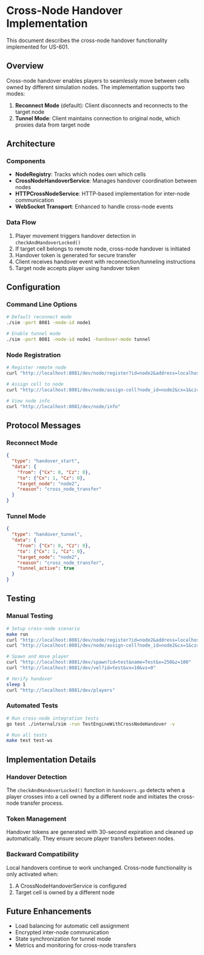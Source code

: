 # Cross-Node Handover Implementation

This document describes the cross-node handover functionality implemented for US-601.

## Overview

Cross-node handover enables players to seamlessly move between cells owned by different simulation nodes. The implementation supports two modes:

1. **Reconnect Mode** (default): Client disconnects and reconnects to the target node
2. **Tunnel Mode**: Client maintains connection to original node, which proxies data from target node

## Architecture

### Components

- **NodeRegistry**: Tracks which nodes own which cells
- **CrossNodeHandoverService**: Manages handover coordination between nodes
- **HTTPCrossNodeService**: HTTP-based implementation for inter-node communication
- **WebSocket Transport**: Enhanced to handle cross-node events

### Data Flow

1. Player movement triggers handover detection in `checkAndHandoverLocked()`
2. If target cell belongs to remote node, cross-node handover is initiated
3. Handover token is generated for secure transfer
4. Client receives handover event with reconnection/tunneling instructions
5. Target node accepts player using handover token

## Configuration

### Command Line Options

```bash
# Default reconnect mode
./sim -port 8081 -node-id node1

# Enable tunnel mode  
./sim -port 8081 -node-id node1 -handover-mode tunnel
```

### Node Registration

```bash
# Register remote node
curl "http://localhost:8081/dev/node/register?id=node2&address=localhost&port=8082"

# Assign cell to node
curl "http://localhost:8081/dev/node/assign-cell?node_id=node2&cx=1&cz=0"

# View node info
curl "http://localhost:8081/dev/node/info"
```

## Protocol Messages

### Reconnect Mode

```json
{
  "type": "handover_start",
  "data": {
    "from": {"Cx": 0, "Cz": 0},
    "to": {"Cx": 1, "Cz": 0}, 
    "target_node": "node2",
    "reason": "cross_node_transfer"
  }
}
```

### Tunnel Mode

```json
{
  "type": "handover_tunnel",
  "data": {
    "from": {"Cx": 0, "Cz": 0},
    "to": {"Cx": 1, "Cz": 0},
    "target_node": "node2", 
    "reason": "cross_node_transfer",
    "tunnel_active": true
  }
}
```

## Testing

### Manual Testing

```bash
# Setup cross-node scenario
make run
curl "http://localhost:8081/dev/node/register?id=node2&address=localhost&port=8082"
curl "http://localhost:8081/dev/node/assign-cell?node_id=node2&cx=1&cz=0"

# Spawn and move player
curl "http://localhost:8081/dev/spawn?id=test&name=Test&x=250&z=100"
curl "http://localhost:8081/dev/vel?id=test&vx=10&vz=0"

# Verify handover
sleep 1
curl "http://localhost:8081/dev/players"
```

### Automated Tests

```bash
# Run cross-node integration tests
go test ./internal/sim -run TestEngineWithCrossNodeHandover -v

# Run all tests
make test test-ws
```

## Implementation Details

### Handover Detection

The `checkAndHandoverLocked()` function in `handovers.go` detects when a player crosses into a cell owned by a different node and initiates the cross-node transfer process.

### Token Management

Handover tokens are generated with 30-second expiration and cleaned up automatically. They ensure secure player transfers between nodes.

### Backward Compatibility

Local handovers continue to work unchanged. Cross-node functionality is only activated when:
1. A CrossNodeHandoverService is configured
2. Target cell is owned by a different node

## Future Enhancements

- Load balancing for automatic cell assignment
- Encrypted inter-node communication
- State synchronization for tunnel mode
- Metrics and monitoring for cross-node transfers